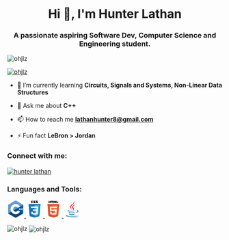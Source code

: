 <h1 align="center">Hi 👋, I'm Hunter Lathan</h1>
<h3 align="center">A passionate aspiring Software Dev, Computer Science and Engineering student.</h3>

<p align="left"> <img src="https://komarev.com/ghpvc/?username=ohjlz&label=Profile%20views&color=0e75b6&style=flat" alt="ohjlz" /> </p>

<p align="left"> <a href="https://github.com/ryo-ma/github-profile-trophy"><img src="https://github-profile-trophy.vercel.app/?username=ohjlz" alt="ohjlz" /></a> </p>

- 🌱 I’m currently learning **Circuits, Signals and Systems, Non-Linear Data Structures**

- 💬 Ask me about **C++**

- 📫 How to reach me **lathanhunter8@gmail.com**

- ⚡ Fun fact **LeBron > Jordan**

<h3 align="left">Connect with me:</h3>
<p align="left">
<a href="https://linkedin.com/in/hunter lathan" target="blank"><img align="center" src="https://raw.githubusercontent.com/rahuldkjain/github-profile-readme-generator/master/src/images/icons/Social/linked-in-alt.svg" alt="hunter lathan" height="30" width="40" /></a>
</p>

<h3 align="left">Languages and Tools:</h3>
<p align="left"> <a href="https://www.w3schools.com/cpp/" target="_blank" rel="noreferrer"> <img src="https://raw.githubusercontent.com/devicons/devicon/master/icons/cplusplus/cplusplus-original.svg" alt="cplusplus" width="40" height="40"/> </a> <a href="https://www.w3schools.com/css/" target="_blank" rel="noreferrer"> <img src="https://raw.githubusercontent.com/devicons/devicon/master/icons/css3/css3-original-wordmark.svg" alt="css3" width="40" height="40"/> </a> <a href="https://www.w3.org/html/" target="_blank" rel="noreferrer"> <img src="https://raw.githubusercontent.com/devicons/devicon/master/icons/html5/html5-original-wordmark.svg" alt="html5" width="40" height="40"/> </a> <a href="https://www.java.com" target="_blank" rel="noreferrer"> <img src="https://raw.githubusercontent.com/devicons/devicon/master/icons/java/java-original.svg" alt="java" width="40" height="40"/> </a> </p>

<p><img align="left" src="https://github-readme-stats.vercel.app/api/top-langs?username=ohjlz&show_icons=true&locale=en&layout=compact" alt="ohjlz" /></p>

<p>&nbsp;<img align="center" src="https://github-readme-stats.vercel.app/api?username=ohjlz&show_icons=true&locale=en" alt="ohjlz" /></p>
